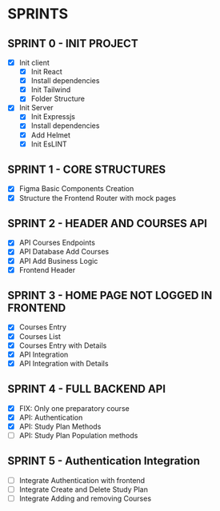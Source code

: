 # SPRINTS 

## SPRINT 0 - INIT PROJECT

- [x] Init client
  - [x] Init React
  - [x] Install dependencies
  - [x] Init Tailwind
  - [x] Folder Structure
- [x] Init Server
  - [x] Init Expressjs
  - [x] Install dependencies
  - [x] Add Helmet
  - [x] Init EsLINT

## SPRINT 1 - CORE STRUCTURES

- [x] Figma Basic Components Creation
- [x] Structure the Frontend Router with mock pages

## SPRINT 2 - HEADER AND COURSES API

- [x] API Courses Endpoints
- [x] API Database Add Courses
- [x] API Add Business Logic
- [x] Frontend Header

## SPRINT 3 - HOME PAGE NOT LOGGED IN FRONTEND

- [x] Courses Entry
- [x] Courses List
- [x] Courses Entry with Details
- [x] API Integration 
- [x] API Integration with Details

## SPRINT 4 - FULL BACKEND API

- [x] FIX: Only one preparatory course
- [x] API: Authentication
- [x] API: Study Plan Methods
- [ ] API: Study Plan Population methods

## SPRINT 5 - Authentication Integration

- [ ] Integrate Authentication with frontend
- [ ] Integrate Create and Delete Study Plan
- [ ] Integrate Adding and removing Courses 
